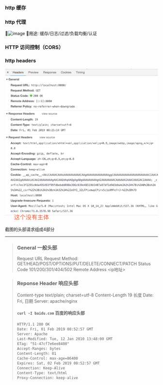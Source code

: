 ### http 缓存
### http 代理
![image](https://mdn.mozillademos.org/files/13679/Client-server-chain.png)
用途: 缓存/日志/过滤/负载均衡/认证


### HTTP 访问控制（CORS）




### http headers
![iamge](./http-headers.png)


截图的头部请求组成4部分

------



> ### General 一般头部
> Request URL
> Request Method: GET/HEAD/POST/OPTIONS/PUT/DELETE/CONNECT/PATCH
> Status Code  101/200/301/404/502
> Remote Address <ip地址>


> ### Reponse Header 响应头部
> Content-type text/plain; charset=utf-8
> Content-Length 19  长度
> Date: Fri, 日期
> Server: apache/nginx
> 
> #### `curl -I baidu.com` 百度的响应头部
> ```http
> HTTP/1.1 200 OK
> Date: Fri, 01 Feb 2019 08:52:57 GMT
> Server: Apache
> Last-Modified: Tue, 12 Jan 2010 13:48:00 GMT
> ETag: "51-47cf7e6ee8400"
> Accept-Ranges: bytes
> Content-Length: 81
> Cache-Control: max-age=86400
> Expires: Sat, 02 Feb 2019 08:52:57 GMT
> Connection: Keep-Alive
> Content-Type: text/html
> Proxy-Connection: keep-alive
> ```


